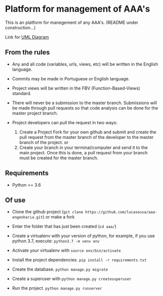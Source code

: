 # Platform for management of AAA's

This is an platform for manegement of any AAA's. (README under construction...)

Link for [UML Diagram](https://www.draw.io/?state=%7B%22ids%22:%5B%221dtpP6MSkNoDrZnQmgezmx-DImkRNRsJg%22%5D,%22action%22:%22open%22,%22userId%22:%22100061445533958635471%22%7D)

## From the rules

- Any and all code (variables, urls, views, etc) will be written in the English language.

- Commits may be made in Portuguese or English language.

- Project views will be written in the FBV (Function-Based-Views) standard.

- There will never be a submission to the master branch. Submissions will be made through pull requests so that code analysis can be done for the master project branch.

- Project developers can pull the request in two ways:

    1. Create a Project Fork for your own github and submit and create the pull request from the master branch of the developer to the master branch of the project.
    or  
    2. Create your branch in your terminal/computer and send it to the main project. Once this is done, a pull request from your branch must be created for the master branch.

## Requirements

- Python >= 3.6

## Of use

- Clone the github project (```git clone https://github.com/lucasousa/aaa-engenharia.git```) or make a fork

- Enter the folder that has just been created (```cd aaa/```)

- Create a virtualenv with your version of python, for example, if you use python 3.7, execute:  ```python3.7 -m venv env```

- Activate your virtualenv with  ```source env/bin/activate```

- Install the project dependencies. ```pip install -r requirements.txt```

- Create the database. ```python manage.py migrate```

- Create a superuser with ```python manage.py createsuperuser```

- Run the project. ```python manage.py runserver```
